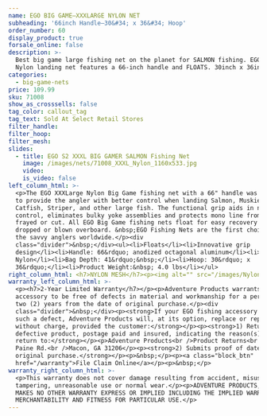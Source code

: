 ```yaml
---
name: EGO BIG GAME—XXXLARGE NYLON NET
subheading: '66inch Handle—30&#34; x 36&#34; Hoop'
order_number: 60
display_product: true
forsale_online: false
description: >-
  Best big game large fishing net on the planet for SALMON fishing. EGO XXXLarge
  Nylon landing net features a 66-inch handle and FLOATS. 30inch x 36inch Hoop
categories:
  - big-game-nets
price: 109.99
sku: 71008
show_as_crosssells: false
tag_color: callout_tag
tag_text: Sold At Select Retail Stores
filter_handle:
filter_hoop:
filter_mesh:
slides:
  - title: EGO S2 XXXL BIG GAMER SALMON Fishing Net
    image: /images/nets/71008_XXXL_Nylon_1160x533.jpg
    video:
    is_video: false
left_column_html: >-
  <p>The EGO XXXLarge Nylon Big Game fishing net with a 66" handle was developed
  to provide the angler with better control when landing Salmon, Muskie,
  Catfish, Striper, and other large fish. The functional grip aids in net
  control, eliminates bulky yoke assemblies and protects mono line from being
  frayed or cut. All EGO Big Game fishing nets float for easy recovery if
  dropped or blown overboard. &nbsp;EGO Fishing Nets are the first choice for
  the savvy anglers worldwide.</p><div
  class="divider">&nbsp;</div><ul><li>Floats</li><li>Innovative grip
  design</li><li>Handle: 66&rdquo; anodized octagonal aluminum</li><li>Mesh Bag:
  Nylon</li><li>Bag Depth: 41&rdquo;&nbsp;</li><li>Hoop: 30&rdquo; x
  36&rdquo;</li><li>Product Weight:&nbsp; 4.0 lbs</li></ul>
right_column_html: <h7>NYLON MESH</h7><p><img alt="" src="/images/Nylon_400x150.jpg" /></p>
warranty_left_column_html: >-
  <p><h7>2-Year Limited Warranty</h7></p><p>Adventure Products warrants your EGO
  accessory to be free of defects in material and workmanship for a period of
  two (2) years from the date of original purchase.</p><div
  class="divider">&nbsp;</div><p><strong>If your EGO fishing accessory exhibits
  such a defect, Adventure Products will, at its option, replace or repair it
  without charge, provided the customer:</strong></p><p><strong>1) Returns the
  defective product, postage paid and insured, indicating the reason(s) for the
  return to:</strong></p><p>Adventure Products<br />Product Returns<br />889 Guy
  Paine Rd.<br />Macon, GA 31206</p><p><strong>2) Submits proof of date of
  original purchase.</strong></p><p>&nbsp;</p><p><a class="block_btn"
  href="/warranty">File Claim Online</a></p><p>&nbsp;</p>
warranty_right_column_html: >-
  <p>This warranty does not cover damage resulting from accident, misuse, abuse,
  tampering, unreasonable use or normal wear.</p><p>ADVENTURE PRODUCTS, INC.
  MAKES NO OTHER WARRANTY EXPRESS OR IMPLIED INCLUDING THE IMPLIED WARRANTIES OF
  MERCHANTABILITY AND FITNESS FOR PARTICULAR USE.</p>
---
```

